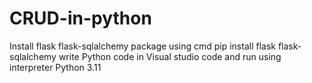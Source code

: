 # CRUD-in-python
Install flask flask-sqlalchemy package using cmd 
pip install flask flask-sqlalchemy
write Python code in Visual studio code and run using interpreter Python 3.11

